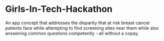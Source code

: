 # Girls-In-Tech-Hackathon

An app concept that addresses the disparity that at risk breast cancer patients face while
 attempting to find screening sites near them while also answering common
  questions competently - all without a copay.
